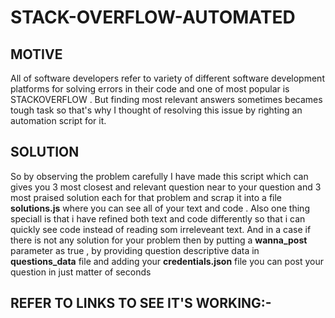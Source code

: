# STACK-OVERFLOW-AUTOMATED

## MOTIVE
All of software developers refer to variety of different software development platforms for solving errors in their code and one of most popular is STACKOVERFLOW . But finding most relevant answers sometimes becames tough task so that's why I thought of resolving this issue by righting an automation script for it.

## SOLUTION 
So by observing the problem carefully I have made this script which can gives you 3 most closest and relevant question near to your question and 3 most praised solution each for that problem and scrap it into a file **solutions.js** where you can see all of your text and code . Also one thing speciall is that i have refined both text and code differently so that i can quickly see code instead of reading som irreleveant text. And in a case if there is not any solution for your problem then by putting a **wanna_post** parameter as true , by providing question descriptive data in **questions_data** file and adding your **credentials.json** file you can post your question in just matter of seconds

## REFER TO LINKS TO SEE IT'S WORKING:-
